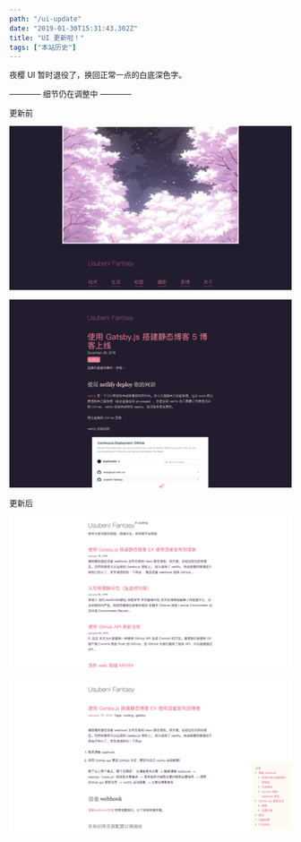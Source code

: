 ```yaml
---
path: "/ui-update"
date: "2019-01-30T15:31:43.302Z"
title: "UI 更新啦！"
tags: ["本站历史"]
---
```


夜樱 UI 暂时退役了，换回正常一点的白底深色字。

———— 细节仍在调整中 ————

更新前

![旧UI1](screenshot1.png)

![旧UI2](screenshot2.png)

更新后

![新UI1](screenshot3.png)

![新UI2](screenshot4.png)
